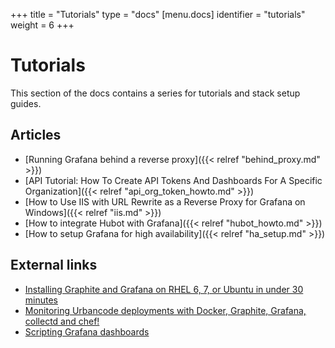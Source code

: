 +++
title = "Tutorials"
type = "docs"
[menu.docs]
identifier = "tutorials"
weight = 6
+++

# Tutorials

This section of the docs contains a series for tutorials and stack setup guides.

## Articles

- [Running Grafana behind a reverse proxy]({{< relref "behind_proxy.md" >}})
- [API Tutorial: How To Create API Tokens And Dashboards For A Specific Organization]({{< relref "api_org_token_howto.md" >}})
- [How to Use IIS with URL Rewrite as a Reverse Proxy for Grafana on Windows]({{< relref "iis.md" >}})
- [How to integrate Hubot with Grafana]({{< relref "hubot_howto.md" >}})
- [How to setup Grafana for high availability]({{< relref "ha_setup.md" >}})

## External links

- [Installing Graphite and Grafana on RHEL 6, 7, or Ubuntu in under 30 minutes](https://www.beginswithdata.com/2015/09/14/installing-graphite-and-grafana-on-rhel-6-7-or-ubuntu-in-under-30-minutes/)
- [Monitoring Urbancode deployments with Docker, Graphite, Grafana, collectd and chef!](http://cloud.boriskuschel.com/2015/08/monitoring-urbancode-deploments-with.html)
- [Scripting Grafana dashboards](http://anatolijd.blogspot.se/2014/07/scripting-grafana-dashboards.html)

